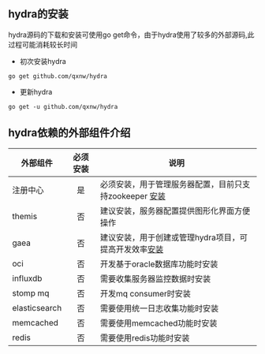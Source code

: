 ## hydra的安装

hydra源码的下载和安装可使用go get命令，由于hydra使用了较多的外部源码,此过程可能消耗较长时间

* 初次安装hydra
```
go get github.com/qxnw/hydra
```

* 更新hydra

```
go get -u github.com/qxnw/hydra
```
## hydra依赖的外部组件介绍

| 外部组件        | 必须安装           | 说明  |
| ------------- |:-------------:| -----|
|注册中心    | 是 |必须安装，用于管理服务器配置，目前只支持zookeeper [安装](https://github.com/qxnw/hydra/blob/master/quickstart/4.install_zk.md)|
|themis|否|建议安装，服务器配置提供图形化界面方便操作|
|gaea|否|建议安装，用于创建或管理hydra项目，可提高开发效率[安装](https://github.com/qxnw/hydra/blob/master/quickstart/3.install_gaea.md)|
|oci|否|开发基于oracle数据库功能时安装|
|influxdb    | 否|   需要收集服务器监控数据时安装 |
|stomp mq |否| 开发mq consumer时安装 |
|elasticsearch|否|需要使用统一日志收集功能时安装|
|memcached|否|需要使用memcached功能时安装|
|redis|否|需要使用redis功能时安装|



